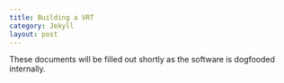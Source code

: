```yaml
---
title: Building a VRT
category: Jekyll
layout: post
---
```


These documents will be filled out shortly as the software is dogfooded internally.

